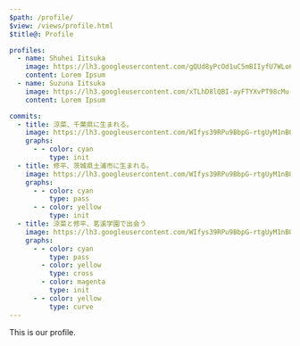 ```yaml
---
$path: /profile/
$view: /views/profile.html
$title@: Profile

profiles:
  - name: Shuhei Iitsuka
    image: https://lh3.googleusercontent.com/gQUd8yPcOd1uC5mBIIyfU7WLo6LBBSQ1t0taxuHEqIhhkJ5QuaQcE8a4p0wpJRiX-yzw_FzsZwj9W2dN4AvBzMOJdbi-leX-zGRNsm-dQeE4gBKhrs4HepnXuDgn9bhI9HFqHXqtrwOHTjoQHdOCKHg0VmPcvKaCz9O-2dtQRqI8N2ErOcFm0Sn-Yc5tZEZyxxNrol-F5SwhdhMbBFOMaCat5axGgJruu06yHa8VPwlzjKywvMpwFS7B3g0FL19YsjXDbdhpSUrxUUG4KktJ7RXvZa6ftx_cOG5sOYM56VMbXb1VIVvjh9dupSd-AeWJouXzUUykQDa8TAAu2Xkn-DeQWAY4cbtSVeXTC-w5VtEd47DpBD68fkxpnIM363R4-ZhfTS9uHcehuYkhJy8AgEGJj4YAcowcLoYajvK1YVWaWvqyHt7nyFnG2rFg4NjHmF-Rvd_I_02EdFH9uXAJZ5_m2pqSy8cLGuD1yEHW7bN8Nhjsyf-lG6wffO_RrxVlmQoMa9JRnlZQPnoUj20bEminPLu9m0Sqt96ciT7qyKAV9JXnmg-q3uFwY6BCPW_TfkM01LipgyRucDCk3lmIo6wrQG95PfdtyyYRqd4ZR-vxumfBjibmHTPg2B9WOsc6UXs7kCXZl3o_TPGn_P5x9jPNlvJ-nFRSZM4L=rj
    content: Lorem Ipsum
  - name: Suzuna Iitsuka
    image: https://lh3.googleusercontent.com/xTLhD8lQBI-ayFTYXvPT98cMu-3pIcrE0cKxXPjBYiBSmwbCahrppk5NGyFlIfqIomq1YreMD8TYF8XIa4t0XMIu_7c36z0L0KuLR4llFFB4Gazs_ZZseXKj_8YeQd9ByZyUMfLogDXxvzyyFzM_0NuAe4uS2TZ8yTd7EEji73V2oCW61ReUsmq7m06FW51nFJ2e4fLd8sO4vzJ7LJEcyOsqDX0glN3Us9WKl0Sis3yMY3XJ4A7kKmx50E1xdb6nziND_wUVKnb-2gffvrGcbICUJrAR8O5OLR8thpp6tvH8aRJEZS3naQG_bQVK4QMIRHpPjIm3bQQLKHZpuw08hzVixHO4XkoLp2sU_L0zURp_qpzvsnVVe0c3RHmIL2NIY1zjP-7gZ3Roo5YizXs_Owh25nb4jf6jRfXdiudkJGSEovJDu1xIoNtDv9mBW2e7Jg01ommibxbpmEkWU8BHdtcR4u5pCl8YcbvGuew_RJXWqrMKtNpaP-bX3f3PvhFOiI4NMyiEPGXfFEVtmhgZkWKz21rBtzq-KvnbXPd4MxNBdFxOHi38DW2JFAV64MZ_GmBq9UAq70KrCPzM1JljAHDwV66bTLg0rAL41507CKhmkB7f2VUxHmvqhxCPu208SL1OZb5V8V4eYMldNWmhJXhwANDw7RQcBFyl=rj
    content: Lorem Ipsum

commits:
  - title: 涼菜、千葉県に生まれる。
    image: https://lh3.googleusercontent.com/WIfys39RPu9BbpG-rtgUyM1nB0V77mNjgs4eX_6dJPX_jYvn04qfJ7jZtvk9JwlGC1ycDZ1P6IqJuW1qcMz72ULWK5CR8wprpHDpNTmff3gw2yi6R75m56ZBcCusmfqNKNov2ycX5jwoC1TGNPaerZk6CH6sMfLFwKItDF5-D_eHStwp3IRiGHm9xxFF7BS3ZjSei_QFhtNSjWY0fh_2N91ZfWMO-amceuNpCaK53d6BIa3Zgoz6Rg0HkBG4yyat5uIrp-r3OKWTog7OVYMrj7BmDLJpXgZfpovE5e8GBCVdhwaNPyCYAGX4rDhP1lTXMe3MmoUbv2dvzn-ObKedx-JvBWljm5nObx6WdeZFFL7-CO8Cguwq90FKaAW58pP8Td_27Yze3_Fs7sfHF1RcRTcf-JdoapdpfUI7P-iG_ImKbEOb5I8iw4tjnfwqvCnRksqU_RQqFHAGfW5yztp7QfX0-o_HE-iIKikaGv4vyMy0axqDDpsafzfvyWmJo1WNVDde-vGyD5MLYl4OfUvCT_a27DJokaQQTnlV0WxoidHqdC-SM2lUvG38wmhe6l4_DN2Q0GcAc51FQeB9fKus9_t2b5Fqt0aO0norQLGMj5T50P7Qo0gaAqlr4S9Xyr-V5vtc5G4xXtcaNsJF7ozf8ZvhQdy60WGOOxtw=w400-c
    graphs:
      - - color: cyan
          type: init
  - title: 修平、茨城県土浦市に生まれる。
    image: https://lh3.googleusercontent.com/WIfys39RPu9BbpG-rtgUyM1nB0V77mNjgs4eX_6dJPX_jYvn04qfJ7jZtvk9JwlGC1ycDZ1P6IqJuW1qcMz72ULWK5CR8wprpHDpNTmff3gw2yi6R75m56ZBcCusmfqNKNov2ycX5jwoC1TGNPaerZk6CH6sMfLFwKItDF5-D_eHStwp3IRiGHm9xxFF7BS3ZjSei_QFhtNSjWY0fh_2N91ZfWMO-amceuNpCaK53d6BIa3Zgoz6Rg0HkBG4yyat5uIrp-r3OKWTog7OVYMrj7BmDLJpXgZfpovE5e8GBCVdhwaNPyCYAGX4rDhP1lTXMe3MmoUbv2dvzn-ObKedx-JvBWljm5nObx6WdeZFFL7-CO8Cguwq90FKaAW58pP8Td_27Yze3_Fs7sfHF1RcRTcf-JdoapdpfUI7P-iG_ImKbEOb5I8iw4tjnfwqvCnRksqU_RQqFHAGfW5yztp7QfX0-o_HE-iIKikaGv4vyMy0axqDDpsafzfvyWmJo1WNVDde-vGyD5MLYl4OfUvCT_a27DJokaQQTnlV0WxoidHqdC-SM2lUvG38wmhe6l4_DN2Q0GcAc51FQeB9fKus9_t2b5Fqt0aO0norQLGMj5T50P7Qo0gaAqlr4S9Xyr-V5vtc5G4xXtcaNsJF7ozf8ZvhQdy60WGOOxtw=w400-c
    graphs:
      - - color: cyan
          type: pass
      - - color: yellow
          type: init
  - title: 涼菜と修平、茗溪学園で出会う
    image: https://lh3.googleusercontent.com/WIfys39RPu9BbpG-rtgUyM1nB0V77mNjgs4eX_6dJPX_jYvn04qfJ7jZtvk9JwlGC1ycDZ1P6IqJuW1qcMz72ULWK5CR8wprpHDpNTmff3gw2yi6R75m56ZBcCusmfqNKNov2ycX5jwoC1TGNPaerZk6CH6sMfLFwKItDF5-D_eHStwp3IRiGHm9xxFF7BS3ZjSei_QFhtNSjWY0fh_2N91ZfWMO-amceuNpCaK53d6BIa3Zgoz6Rg0HkBG4yyat5uIrp-r3OKWTog7OVYMrj7BmDLJpXgZfpovE5e8GBCVdhwaNPyCYAGX4rDhP1lTXMe3MmoUbv2dvzn-ObKedx-JvBWljm5nObx6WdeZFFL7-CO8Cguwq90FKaAW58pP8Td_27Yze3_Fs7sfHF1RcRTcf-JdoapdpfUI7P-iG_ImKbEOb5I8iw4tjnfwqvCnRksqU_RQqFHAGfW5yztp7QfX0-o_HE-iIKikaGv4vyMy0axqDDpsafzfvyWmJo1WNVDde-vGyD5MLYl4OfUvCT_a27DJokaQQTnlV0WxoidHqdC-SM2lUvG38wmhe6l4_DN2Q0GcAc51FQeB9fKus9_t2b5Fqt0aO0norQLGMj5T50P7Qo0gaAqlr4S9Xyr-V5vtc5G4xXtcaNsJF7ozf8ZvhQdy60WGOOxtw=w400-c
    graphs:
      - - color: cyan
          type: pass
        - color: yellow
          type: cross
        - color: magenta
          type: init
      - - color: yellow
          type: curve
---
```


This is our profile.
